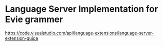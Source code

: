 # Language Server Implementation for Evie grammer

https://code.visualstudio.com/api/language-extensions/language-server-extension-guide